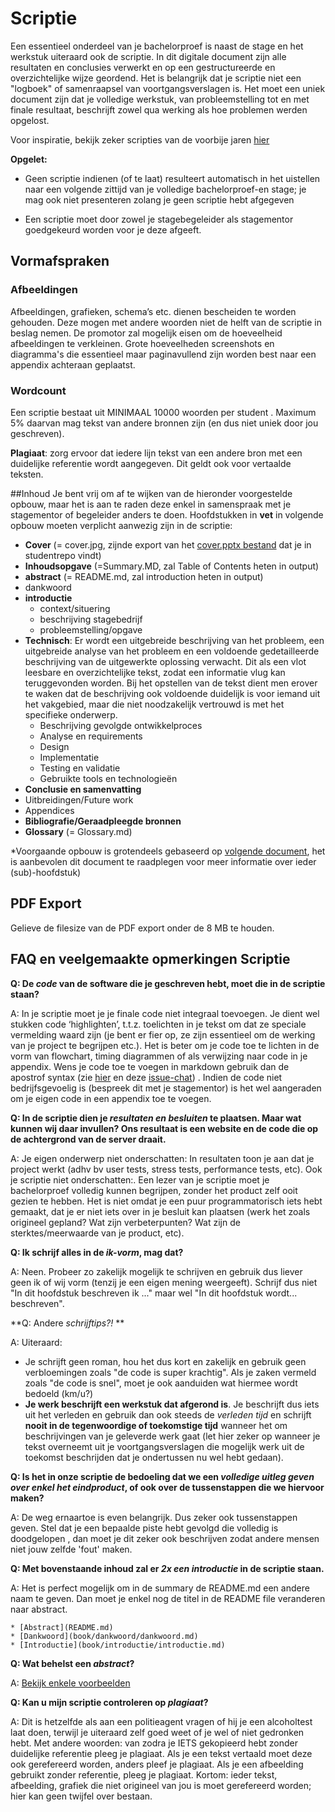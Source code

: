 # Scriptie
Een essentieel onderdeel van je bachelorproef is naast de stage en het werkstuk
uiteraard ook de scriptie. In dit digitale document zijn alle resultaten en
conclusies verwerkt en op een gestructureerde en overzichtelijke wijze
geordend.  Het is belangrijk dat je scriptie niet een "logboek" of samenraapsel
van voortgangsverslagen is. Het moet een uniek document zijn dat je volledige
werkstuk, van probleemstelling tot en met finale resultaat, beschrijft zowel
qua werking als hoe problemen werden opgelost.

Voor inspiratie, bekijk zeker scripties van de voorbije jaren
[hier](http://eaict.ap.be/bedrijven/)

**Opgelet:**
* Geen scriptie indienen (of te laat) resulteert automatisch in het uistellen
  naar een volgende zittijd van je volledige bachelorproef-en stage; je mag ook
  niet presenteren zolang je geen scriptie hebt afgegeven

* Een scriptie moet door zowel je stagebegeleider als stagementor goedgekeurd
  worden voor je deze afgeeft.

## Vormafspraken

### Afbeeldingen
Afbeeldingen, grafieken, schema’s etc. dienen bescheiden te worden gehouden.
Deze mogen met andere woorden niet de helft van de scriptie in beslag nemen. De
promotor zal mogelijk eisen om de hoeveelheid afbeeldingen te verkleinen. Grote
hoeveelheden screenshots en diagramma's die essentieel  maar paginavullend zijn
worden best naar een appendix achteraan geplaatst.

### Wordcount
Een scriptie bestaat uit MINIMAAL 10000 woorden per student . Maximum 5%
daarvan mag tekst van andere bronnen zijn (en dus niet uniek door jou
geschreven).

**Plagiaat**: zorg ervoor dat iedere lijn tekst van een andere bron met een
duidelijke referentie wordt aangegeven. Dit geldt ook voor vertaalde teksten. 

##Inhoud
Je bent vrij om af te wijken van de hieronder voorgestelde opbouw, maar het is aan te raden deze enkel in samenspraak met je stagementor of begeleider anders te doen. Hoofdstukken in **vet** in volgende opbouw moeten verplicht aanwezig zijn in de scriptie:
* **Cover** (= cover.jpg, zijnde export van het [cover.pptx bestand](https://github.com/AP-Elektronica-ICT/BAP_Stage_StudentRepo/blob/master/Scriptie/cover.pptx) dat je in studentrepo vindt)
* **Inhoudsopgave** (=Summary.MD, zal Table of Contents heten in output)
* **abstract** (= README.md, zal introduction heten in output)
* dankwoord
* **introductie**
  * context/situering
  * beschrijving stagebedrijf
  * probleemstelling/opgave
* **Technisch**: Er wordt een uitgebreide beschrijving van het probleem, een
  uitgebreide analyse van het probleem en een voldoende gedetailleerde
  beschrijving van de uitgewerkte oplossing verwacht. Dit als een vlot leesbare
  en overzichtelijke tekst, zodat een informatie vlug kan teruggevonden worden.
  Bij het opstellen van de tekst dient men erover te waken dat de beschrijving
  ook voldoende duidelijk is voor iemand uit het vakgebied, maar die niet
  noodzakelijk vertrouwd is met het specifieke onderwerp.
  * Beschrijving gevolgde ontwikkelproces
  * Analyse en requirements
  * Design
  * Implementatie
  * Testing en validatie
  * Gebruikte tools en technologieën
* **Conclusie en samenvatting**
* Uitbreidingen/Future work
* Appendices
* **Bibliografie/Geraadpleegde bronnen**
* **Glossary** (= Glossary.md)

*Voorgaande opbouw is grotendeels gebaseerd op [volgende
document](http://www.csun.edu/~shan/comp696-698/Resources/Thesis-Outline-Guide-rev1.pdf),
het is aanbevolen dit document te raadplegen voor meer informatie over ieder
(sub)-hoofdstuk)

## PDF Export
Gelieve de filesize van de PDF export onder de 8 MB te houden.

## FAQ en veelgemaakte opmerkingen Scriptie
**Q: De *code* van de software die je geschreven hebt, moet die in de scriptie
staan?**

A:  In je scriptie moet je je finale code niet integraal toevoegen. Je dient
wel  stukken code ‘highlighten’, t.t.z. toelichten in je tekst om dat ze
speciale vermelding waard zijn (je bent er fier op, ze zijn essentieel om de
werking van je project te begrijpen etc.). Het is beter om je code toe te
lichten in de vorm van flowchart, timing diagrammen of als verwijzing naar code
in je appendix. Wens je code toe te voegen in markdown gebruik dan de apostrof
syntax (zie [hier](https://daringfireball.net/projects/markdown/syntax#code) en
deze
[issue-chat](https://github.com/AP-Elektronica-ICT/BAP_Stage_Syllabus/issues/23))
. Indien de code niet bedrijfsgevoelig is (bespreek dit met je stagementor) is
het wel aangeraden om je eigen code in een appendix toe te voegen.

**Q:  In de scriptie dien je *resultaten en besluiten* te plaatsen. Maar wat
kunnen wij daar invullen? Ons resultaat is een website en de code die op de
achtergrond van de server draait.**

A: Je eigen onderwerp niet onderschatten: In resultaten toon je aan dat je
project werkt (adhv bv user tests, stress tests, performance tests, etc). Ook
je scriptie niet onderschatten:. Een lezer van je scriptie moet je
bachelorproef volledig kunnen begrijpen, zonder het product zelf ooit gezien te
hebben. Het is niet omdat je een puur programmatorisch iets hebt gemaakt, dat
je er niet iets over in je besluit kan plaatsen (werk het zoals origineel
gepland? Wat zijn verbeterpunten? Wat zijn de
sterktes/meerwaarde van je product, etc).

**Q: Ik schrijf alles in de *ik-vorm*, mag dat?**

A: Neen. Probeer zo zakelijk mogelijk te schrijven en gebruik dus liever geen
ik of wij vorm (tenzij je een eigen mening weergeeft). Schrijf dus niet "In dit
hoofdstuk beschreven ik ..." maar wel "In dit hoofdstuk wordt... beschreven".

**Q: Andere *schrijftips?!* **

A:  Uiteraard:
* Je schrijft geen roman, hou het dus kort en zakelijk en gebruik geen
  verbloemingen zoals "de code is super krachtig". Als je zaken vermeld zoals
  "de code is snel", moet je ook aanduiden wat hiermee wordt bedoeld (km/u?)
* **Je werk beschrijft een werkstuk dat afgerond is**. Je beschrijft dus iets
  uit het verleden en gebruik dan ook steeds de *verleden tijd* en schrijft
  **nooit in de tegenwoordige of toekomstige tijd** wanneer het om beschrijvingen
  van je geleverde werk gaat (let hier zeker op wanneer je tekst overneemt uit je
  voortgangsverslagen die mogelijk werk uit de toekomst beschrijden dat je
  ondertussen nu wel hebt gedaan).

**Q: Is het in onze scriptie de bedoeling dat we een *volledige uitleg geven
over enkel het eindproduct*, of ook over de tussenstappen die we hiervoor
maken?**

A: De weg ernaartoe is even belangrijk. Dus zeker ook tussenstappen geven. Stel
dat je een bepaalde piste hebt gevolgd die volledig is doodgelopen , dan moet
je dit zeker ook beschrijven zodat andere mensen niet jouw zelfde 'fout' maken.

**Q: Met bovenstaande inhoud zal er *2x een introductie* in de scriptie
staan.**

A: Het is perfect mogelijk om in de summary de README.md een andere naam te
geven. Dan moet je enkel nog de titel in de README file veranderen naar
abstract.

```
* [Abstract](README.md)
* [Dankwoord](book/dankwoord/dankwoord.md)
* [Introductie](book/introductie/introductie.md)
```


**Q: Wat behelst een *abstract*?**

A: [Bekijk enkele voorbeelden](https://writing.wisc.edu/Handbook/presentations_abstracts_examples.html)

**Q: Kan u mijn scriptie controleren op *plagiaat*?**

A: Dit is hetzelfde als aan een politieagent vragen of hij je een alcoholtest
laat doen, terwijl je uiteraard zelf goed weet of je wel of niet gedronken
hebt. Met andere woorden: van zodra je IETS gekopieerd hebt zonder duidelijke
referentie pleeg je plagiaat. Als je een tekst vertaald moet deze ook
gerefereerd worden, anders pleef je plagiaat. Als je een afbeelding gebruikt
zonder referentie, pleeg je plagiaat. Kortom: ieder tekst, afbeelding, grafiek
die niet origineel van jou is moet gerefereerd worden; hier kan geen twijfel
over bestaan.

